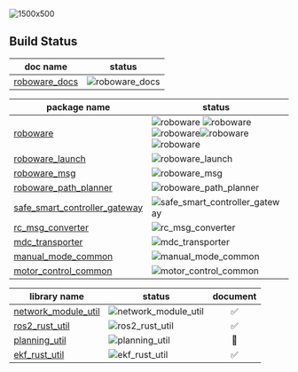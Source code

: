 
![1500x500](https://github.com/hakoroboken/.github/assets/53041471/8f012fff-ff7c-4934-8568-b842dc38c3d8)


## Build Status
| doc name | status |
|--|--|
| [roboware_docs](https://github.com/hakoroboken/roboware_docs) | ![roboware_docs](https://github.com/hakoroboken/roboware_docs/actions/workflows/main.yml/badge.svg) |

| package name | status | document |
|--|--|:--:|
| [roboware](https://github.com/hakoroboken/roboware) | ![roboware](https://github.com/hakoroboken/roboware/actions/workflows/main.yml/badge.svg) ![roboware](https://github.com/hakoroboken/roboware/actions/workflows/vcs-import.yml/badge.svg) ![roboware](https://github.com/hakoroboken/roboware/actions/workflows/build.yml/badge.svg)![roboware](https://github.com/hakoroboken/roboware/actions/workflows/make_deb_pkg_thirdparty.yml/badge.svg)![roboware](https://github.com/hakoroboken/roboware/actions/workflows/make_deb_pkg.yml/badge.svg)| ✅ |
| [roboware_launch](https://github.com/hakoroboken/roboware_launch) | ![roboware_launch](https://github.com/hakoroboken/roboware_launch/actions/workflows/main.yml/badge.svg) | ✅ |
| [roboware_msg](https://github.com/hakoroboken/roboware_msg) | ![roboware_msg](https://github.com/hakoroboken/roboware_msg/actions/workflows/main.yml/badge.svg) | ✅ |
| [roboware_path_planner](https://github.com/hakoroboken/roboware_path_planner) | ![roboware_path_planner](https://github.com/hakoroboken/roboware_path_planner/actions/workflows/main.yml/badge.svg) | 🚧 |
| [safe_smart_controller_gateway](https://github.com/hakoroboken/safe_smart_controller_gateway) | ![safe_smart_controller_gateway](https://github.com/hakoroboken/safe_smart_controller_gateway/actions/workflows/main.yml/badge.svg) | ✅ |
| [rc_msg_converter](https://github.com/hakoroboken/rc_msg_converter) | ![rc_msg_converter](https://github.com/hakoroboken/rc_msg_converter/actions/workflows/main.yml/badge.svg) | ✅ |
| [mdc_transporter](https://github.com/hakoroboken/mdc_transporter) | ![mdc_transporter](https://github.com/hakoroboken/mdc_transporter/actions/workflows/main.yml/badge.svg) | ✅ |
| [manual_mode_common](https://github.com/hakoroboken/manual_mode_common) | ![manual_mode_common](https://github.com/hakoroboken/manual_mode_common/actions/workflows/main.yml/badge.svg) | ✅ |
| [motor_control_common](https://github.com/hakoroboken/motor_control_common) | ![motor_control_common](https://github.com/hakoroboken/motor_control_common/actions/workflows/main.yml/badge.svg) | ✅ |

| library name | status | document |
|--|--|:--:|
| [network_module_util](https://github.com/hakoroboken/network_module_util) | ![network_module_util](https://github.com/hakoroboken/network_module_util/actions/workflows/rust.yml/badge.svg) | ✅ |
| [ros2_rust_util](https://github.com/TakanoTaiga/ros2_rust_util) | ![ros2_rust_util](https://github.com/TakanoTaiga/ros2_rust_util/actions/workflows/rust.yml/badge.svg) | ✅ |
| [planning_util](https://github.com/hakoroboken/planning_util) | ![planning_util](https://github.com/hakoroboken/planning_util/actions/workflows/main.yml/badge.svg) | 🚧 |
| [ekf_rust_util](https://github.com/hakoroboken/ekf_rust_util) | ![ekf_rust_util](https://github.com/hakoroboken/ekf_rust_util/actions/workflows/main.yml/badge.svg) | ✅ |
